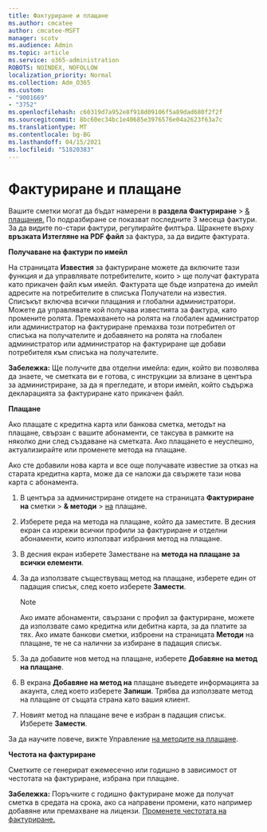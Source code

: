 ```yaml
---
title: Фактуриране и плащане
ms.author: cmcatee
author: cmcatee-MSFT
manager: scotv
ms.audience: Admin
ms.topic: article
ms.service: o365-administration
ROBOTS: NOINDEX, NOFOLLOW
localization_priority: Normal
ms.collection: Adm_O365
ms.custom:
- "9001669"
- "3752"
ms.openlocfilehash: c60319d7a952e8f918d09106f5a89dad680f2f2f
ms.sourcegitcommit: 8bc60ec34bc1e40685e3976576e04a2623f63a7c
ms.translationtype: MT
ms.contentlocale: bg-BG
ms.lasthandoff: 04/15/2021
ms.locfileid: "51820383"
---
```

# <a name="billing-and-payment"></a>Фактуриране и плащане

Вашите сметки могат да бъдат намерени в **раздела Фактуриране**  >  [& плащания.](https://go.microsoft.com/fwlink/p/?linkid=848039)  По подразбиране се показват последните 3 месеца фактури.  За да видите по-стари фактури, регулирайте филтъра.  Щракнете върху **връзката Изтегляне на PDF файл** за фактура, за да видите фактурата.

**Получаване на фактури по имейл**

На страницата **Известия** за фактуриране можете да включите тази функция и да управлявате потребителите, които  >  [](https://go.microsoft.com/fwlink/p/?linkid=853212) ще получат фактурата като прикачен файл към имейл.  Фактурата ще бъде изпратена до имейл адресите на потребителите в списъка Получатели на известия. Списъкът включва всички плащания и глобални администратори.  Можете да управлявате кой получава известията за фактура, като промените ролята.  Премахването на ролята на глобален администратор или администратор на фактуриране премахва този потребител от списъка на получателите и добавянето на ролята на глобален администратор или администратор на фактуриране ще добави потребителя към списъка на получателите.

**Забележка:** Ще получите два отделни имейла: един, който ви позволява да знаете, че сметката ви е готова, с инструкции за влизане в центъра за администриране, за да я прегледате, и втори имейл, който съдържа декларацията за фактуриране като прикачен файл.

**Плащане**

Ако плащате с кредитна карта или банкова сметка, методът на плащане, свързан с вашите абонаменти, се таксува в рамките на няколко дни след създаване на сметката. Ако плащането е неуспешно, актуализирайте или променете метода на плащане.

Ако сте добавили нова карта и все още получавате известие за отказ на старата кредитна карта, може да се наложи да свържете тази нова карта с абонамента.

1. В центъра за администриране отидете на страницата **Фактуриране на** сметки  >  **& методи**  >  [на](https://go.microsoft.com/fwlink/p/?linkid=2018806) плащане.

2. Изберете реда на метода на плащане, който да заместите. В десния екран са изрежи всички профили за фактуриране и отделни абонаменти, които използват избрания метод на плащане.

3. В десния екран изберете Заместване на **метода на плащане за всички елементи**.

4. За да използвате съществуващ метод на плащане, изберете един от падащия списък, след което изберете **Замести**.

    > [!NOTE]
    > Ако имате абонаменти, свързани с профил за фактуриране, можете да използвате само кредитна или дебитна карта, за да платите за тях. Ако имате банкови сметки, изброени на страницата **Методи** на плащане, те не са налични за избиране в падащия списък.

5. За да добавите нов метод на плащане, изберете **Добавяне на метод на плащане**.

6. В екрана **Добавяне на метод на** плащане въведете информацията за акаунта, след което изберете **Запиши**. Трябва да използвате метод на плащане от същата страна като вашия клиент.

7. Новият метод на плащане вече е избран в падащия списък. Изберете **Замести**.

За да научите повече, вижте Управление [на методите на плащане](https://docs.microsoft.com/microsoft-365/commerce/billing-and-payments/manage-payment-methods).

**Честота на фактуриране**

Сметките се генерират ежемесечно или годишно в зависимост от честотата на фактуриране, избрана при плащане.  

**Забележка:** Поръчките с годишно фактуриране може да получат сметка в средата на срока, ако са направени промени, като например добавяне или премахване на лицензи. [Променете честотата на фактуриране.](https://docs.microsoft.com/microsoft-365/commerce/billing-and-payments/change-payment-frequency)

